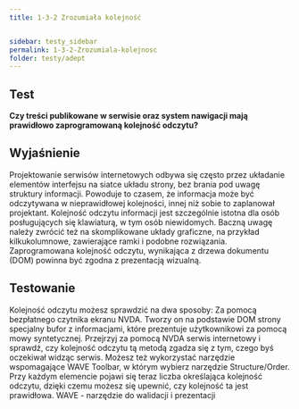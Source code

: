 ```yaml
---
title: 1-3-2 Zrozumiała kolejność


sidebar: testy_sidebar
permalink: 1-3-2-Zrozumiala-kolejnosc
folder: testy/adept
---
```


## Test
**Czy treści publikowane w serwisie oraz system nawigacji mają prawidłowo zaprogramowaną kolejność odczytu?**

## Wyjaśnienie
Projektowanie serwisów internetowych odbywa się często przez układanie elementów interfejsu na siatce układu strony, bez brania pod uwagę struktury informacji. Powoduje to czasem, że informacja może być odczytywana w nieprawidłowej kolejności, innej niż sobie to zaplanował projektant. Kolejność odczytu informacji jest szczególnie istotna dla osób posługujących się klawiaturą, w tym osób niewidomych. Baczną uwagę należy zwrócić też na skomplikowane układy graficzne, na przykład kilkukolumnowe, zawierające ramki i podobne rozwiązania. Zaprogramowana kolejność odczytu, wynikająca z drzewa dokumentu (DOM) powinna być zgodna z prezentacją wizualną.

## Testowanie
Kolejność odczytu możesz sprawdzić na dwa sposoby:
Za pomocą bezpłatnego czytnika ekranu NVDA. Tworzy on na podstawie DOM strony specjalny bufor z informacjami, które prezentuje użytkownikowi za pomocą mowy syntetycznej. Przejrzyj za pomocą NVDA serwis internetowy i sprawdź, czy kolejność odczytu tą metodą zgadza się z tym, czego byś oczekiwał widząc serwis.
Możesz też wykorzystać narzędzie wspomagające WAVE Toolbar, w którym wybierz narzędzie Structure/Order. Przy każdym elemencie pojawi się teraz liczba określająca kolejność odczytu, dzięki czemu możesz się upewnić, czy kolejność ta jest prawidłowa.
WAVE - narzędzie do walidacji i prezentacji
